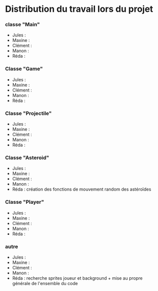 # Distribution du travail lors du projet

### classe "Main"

- Jules :
- Maxine : 
- Clément :
- Manon :
- Réda :

### Classe "Game"

- Jules :
- Maxine : 
- Clément :
- Manon :
- Réda :

### Classe "Projectile"

- Jules :
- Maxine : 
- Clément :
- Manon :
- Réda :

### Classe "Asteroid"

- Jules :
- Maxine : 
- Clément :
- Manon :
- Réda : création des fonctions de mouvement random des astéroïdes 

### Classe "Player"

- Jules :
- Maxine : 
- Clément :
- Manon :
- Réda :

### autre

- Jules :
- Maxine : 
- Clément :
- Manon :
- Réda : recherche sprites joueur et background + mise au propre générale de l'ensemble du code
